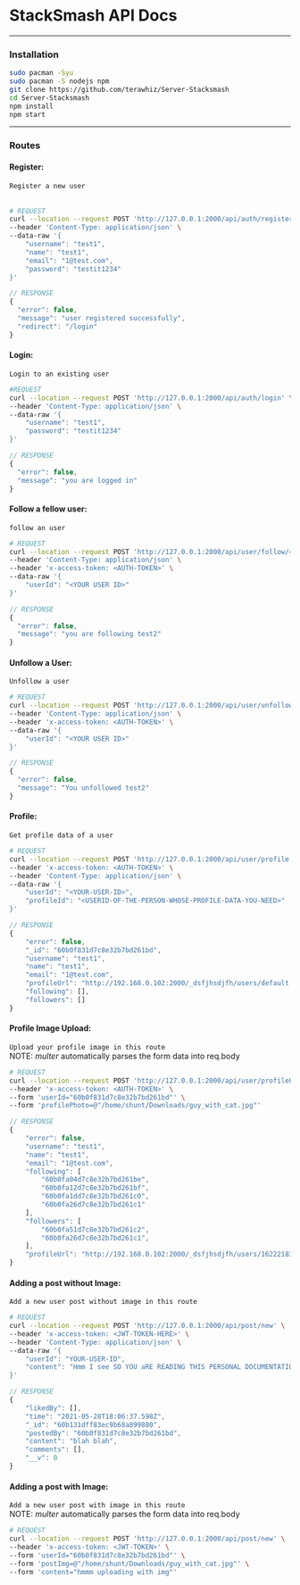 # StackSmash API Docs

---

### Installation

```bash
sudo pacman -Syu
sudo pacman -S nodejs npm
git clone https://github.com/terawhiz/Server-Stacksmash
cd Server-Stacksmash
npm install
npm start
```

---

### Routes

#### Register:

`Register a new user`<br><br>

```zsh
# REQUEST
curl --location --request POST 'http://127.0.0.1:2000/api/auth/register' \
--header 'Content-Type: application/json' \
--data-raw '{
    "username": "test1",
    "name": "test1",
    "email": "1@test.com",
    "password": "testit1234"
}'
```

```js
// RESPONSE
{
  "error": false,
  "message": "user registered successfully",
  "redirect": "/login"
}
```

#### Login:

`Login to an existing user`

```bash
#REQUEST
curl --location --request POST 'http://127.0.0.1:2000/api/auth/login' \
--header 'Content-Type: application/json' \
--data-raw '{
    "username": "test1",
    "password": "testit1234"
}'
```

```js
// RESPONSE
{
  "error": false,
  "message": "you are logged in"
}
```

#### Follow a fellow user:

`follow an user`

```bash
# REQUEST
curl --location --request POST 'http://127.0.0.1:2000/api/user/follow/<FOLLOWER USER ID>' \
--header 'Content-Type: application/json' \
--header 'x-access-token: <AUTH-TOKEN>' \
--data-raw '{
    "userId": "<YOUR USER ID>"
}'
```

```js
// RESPONSE
{
  "error": false,
  "message": "you are following test2"
}
```

#### Unfollow a User:

`Unfollow a user`

```bash
# REQUEST
curl --location --request POST 'http://127.0.0.1:2000/api/user/unfollow/<FOLLOWER USER ID>' \
--header 'Content-Type: application/json' \
--header 'x-access-token: <AUTH-TOKEN>' \
--data-raw '{
    "userId": "<YOUR USER ID>"
}'
```

```js
// RESPONSE
{
  "error": false,
  "message": "You unfollowed test2"
}
```

#### Profile:

`Get profile data of a user`

```bash
# REQUEST
curl --location --request POST 'http://127.0.0.1:2000/api/user/profile' \
--header 'x-access-token: <AUTH-TOKEN>' \
--header 'Content-Type: application/json' \
--data-raw '{
    "userId": "<YOUR-USER-ID>",
    "profileId": "<USERID-OF-THE-PERSON-WHOSE-PROFILE-DATA-YOU-NEED>"
}'
```

```js
// RESPONSE
{
    "error": false,
    "_id": "60b0f831d7c8e32b7bd261bd",
    "username": "test1",
    "name": "test1",
    "email": "1@test.com",
    "profileUrl": "http://192.168.0.102:2000/_dsfjhsdjfh/users/default.jpg",
    "following": [],
    "followers": []
}
```

#### Profile Image Upload:

`Upload your profile image in this route`<br>
NOTE: _multer_ automatically parses the form data into req.body

```bash
# REQUEST
curl --location --request POST 'http://127.0.0.1:2000/api/user/profileUpload' \
--header 'x-access-token: <AUTH-TOKEN>' \
--form 'userId="60b0f831d7c8e32b7bd261bd"' \
--form 'profilePhoto=@"/home/shunt/Downloads/guy_with_cat.jpg"'
```

```js
// RESPONSE
{
    "error": false,
    "username": "test1",
    "name": "test1",
    "email": "1@test.com",
    "following": [
        "60b0fa04d7c8e32b7bd261be",
        "60b0fa12d7c8e32b7bd261bf",
        "60b0fa1dd7c8e32b7bd261c0",
        "60b0fa26d7c8e32b7bd261c1"
    ],
    "followers": [
        "60b0fa51d7c8e32b7bd261c2",
        "60b0fa26d7c8e32b7bd261c1",
    ],
    "profileUrl": "http://192.168.0.102:2000/_dsfjhsdjfh/users/1622218344372-guy_with_cat.jpg"
}
```

#### Adding a post without Image:

`Add a new user post without image in this route`

```bash
# REQUEST
curl --location --request POST 'http://127.0.0.1:2000/api/post/new' \
--header 'x-access-token: <JWT-TOKEN-HERE>' \
--header 'Content-Type: application/json' \
--data-raw '{
    "userId": "YOUR-USER-ID",
    "content": "Hmm I see SO YOU aRE READING THIS PERSONAL DOCUMENTATION? TRY CLICKING THE STAR BUTTON IN TOP RIGHT CORNER OF THIS REPOSITORY YOU WILL SEE MAGICS xd"
}'
```

```js
// RESPONSE
{
    "likedBy": [],
    "time": "2021-05-28T18:06:37.598Z",
    "_id": "60b131dff83ec9b68a899880",
    "postedBy": "60b0f831d7c8e32b7bd261bd",
    "content": "blah blah",
    "comments": [],
    "__v": 0
}
```

#### Adding a post with Image:

`Add a new user post with image in this route`<br>
NOTE: _multer_ automatically parses the form data into req.body

```bash
# REQUEST
curl --location --request POST 'http://127.0.0.1:2000/api/post/new' \
--header 'x-access-token: <JWT-TOKEN>' \
--form 'userId="60b0f831d7c8e32b7bd261bd"' \
--form 'postImg=@"/home/shunt/Downloads/guy_with_cat.jpg"' \
--form 'content="hmmm uploading with img"'
```
